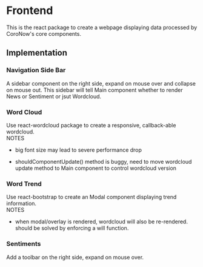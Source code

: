 # Frontend

This is the react package to create a webpage displaying data processed by CoroNow's core components.  

## Implementation

### Navigation Side Bar

A sidebar component on the right side, expand on mouse over and collapse on mouse out. This sidebar will tell Main component whether to render News or Sentiment or jsut Wordcloud.  

### Word Cloud

Use react-wordcloud package to create a responsive, callback-able wordcloud.  
NOTES

* big font size may lead to severe performance drop  

* shouldComponentUpdate() method is buggy, need to move wordcloud update method to Main component to control wordcloud version  

### Word Trend

Use react-bootstrap to create an Modal component displaying trend information.  
NOTES

* when modal/overlay is rendered, wordcloud will also be re-rendered. should be solved by enforcing a will function.  

### Sentiments

Add a toolbar on the right side, expand on mouse over.  
